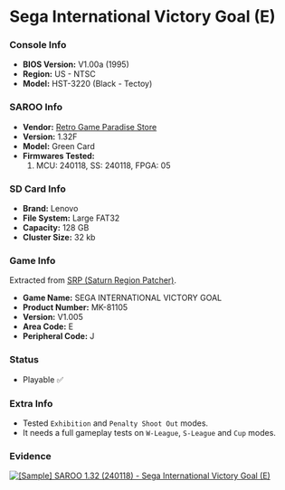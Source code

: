 # Sega International Victory Goal (E)

### Console Info

- <b>BIOS Version:</b> V1.00a (1995)
- <b>Region:</b> US - NTSC
- <b>Model:</b> HST-3220 (Black - Tectoy)

### SAROO Info

- <b>Vendor:</b> [Retro Game Paradise Store](https://s.click.aliexpress.com/e/_DlCqvfB)
- <b>Version:</b> 1.32F
- <b>Model:</b> Green Card
- <b>Firmwares Tested:</b>
  1. MCU: 240118, SS: 240118, FPGA: 05

### SD Card Info

- <b>Brand:</b> Lenovo
- <b>File System:</b> Large FAT32
- <b>Capacity:</b> 128 GB
- <b>Cluster Size:</b> 32 kb

### Game Info

Extracted from [SRP (Saturn Region Patcher)](https://segaxtreme.net/resources/saturn-region-patcher.81/download).

- <b>Game Name:</b> SEGA INTERNATIONAL VICTORY GOAL
- <b>Product Number:</b> MK-81105
- <b>Version:</b> V1.005
- <b>Area Code:</b> E
- <b>Peripheral Code:</b> J

### Status

- Playable :white_check_mark:

### Extra Info

- Tested `Exhibition` and `Penalty Shoot Out` modes.
- It needs a full gameplay tests on `W-League`, `S-League` and `Cup` modes.

### Evidence

[![[Sample] SAROO 1.32 (240118) - Sega International Victory Goal (E)](https://img.youtube.com/vi/sZD1sqI0s50/0.jpg)](https://www.youtube.com/watch?v=sZD1sqI0s50)
